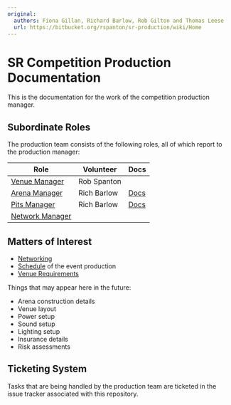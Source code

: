 ```yaml
---
original:
  authors: Fiona Gillan, Richard Barlow, Rob Gilton and Thomas Leese
  url: https://bitbucket.org/rspanton/sr-production/wiki/Home
---
```

# SR Competition Production Documentation

This is the documentation for the work of the competition production
manager.

## Subordinate Roles

The production team consists of the following roles, all of which
report to the production manager:

Role | Volunteer | Docs
-----|-----------|---
[Venue Manager](/competition/production/roles/venue-manager) | Rob Spanton
[Arena Manager](/competition/production/roles/arena) | Rich Barlow | [Docs](/competition/arena)
[Pits Manager](/competition/production/roles/pits-manager) | Rich Barlow | [Docs](/competition/team-pits)
[Network Manager](/competition/production/roles/network-manager) |

## Matters of Interest

 * [Networking](/competition/production/network)
 * [Schedule](/competition/production/schedule) of the event production
 * [Venue Requirements](/competition/production/venue)

Things that may appear here in the future:

 * Arena construction details
 * Venue layout
 * Power setup
 * Sound setup
 * Lighting setup
 * Insurance details
 * Risk assessments

## Ticketing System

Tasks that are being handled by the production team are ticketed in
the issue tracker associated with this repository.
